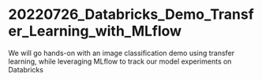# 20220726_Databricks_Demo_Transfer_Learning_with_MLflow
We will go hands-on with an image classification demo using transfer learning, while leveraging MLflow to track our model experiments on Databricks
